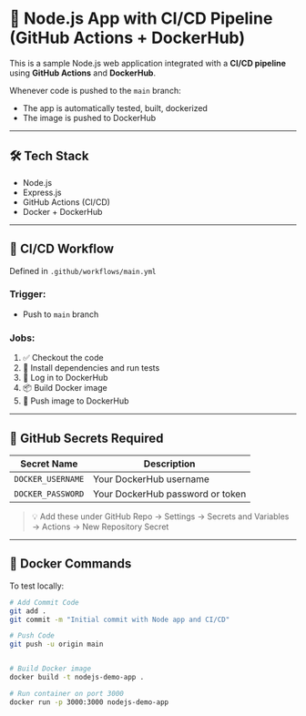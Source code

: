 # 🚀 Node.js App with CI/CD Pipeline (GitHub Actions + DockerHub)

This is a sample Node.js web application integrated with a **CI/CD pipeline** using **GitHub Actions** and **DockerHub**.

Whenever code is pushed to the `main` branch:
- The app is automatically tested, built, dockerized
- The image is pushed to DockerHub

---

## 🛠 Tech Stack

- Node.js
- Express.js
- GitHub Actions (CI/CD)
- Docker + DockerHub

---

## 🔁 CI/CD Workflow

Defined in `.github/workflows/main.yml`

### Trigger:
- Push to `main` branch

### Jobs:
1. ✅ Checkout the code  
2. 🧪 Install dependencies and run tests  
3. 🐳 Log in to DockerHub  
4. 📦 Build Docker image  
5. 🚀 Push image to DockerHub

---

## 🔐 GitHub Secrets Required

| Secret Name        | Description                       |
|--------------------|-----------------------------------|
| `DOCKER_USERNAME`  | Your DockerHub username           |
| `DOCKER_PASSWORD`  | Your DockerHub password or token  |

> 💡 Add these under GitHub Repo → Settings → Secrets and Variables → Actions → New Repository Secret

---

## 🐳 Docker Commands

To test locally:

```bash
# Add Commit Code 
git add .
git commit -m "Initial commit with Node app and CI/CD"

# Push Code 
git push -u origin main


# Build Docker image
docker build -t nodejs-demo-app .

# Run container on port 3000
docker run -p 3000:3000 nodejs-demo-app
